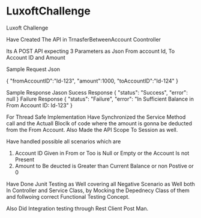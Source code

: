 # LuxoftChallenge
Luxoft Challenge

Have Created The API in TrnasferBetweenAccount Coontroller

Its A POST API expecting 3 Parameters as Json From account Id, To Account ID and Amount  

Sample Request Json 

{
"fromAccountID":"Id-123",
"amount":1000,
"toAccountID":"Id-124"
}

Sample Response Jason
Sucess Response
{
    "status": "Success",
    "error": null
}
Failure Response
{
    "status": "Failure",
    "error": "In Sufficient Balance in From Account ID: Id-123"
}

For Thread Safe Implementation Have Synchronized the Service Method call and the Actuall Bloclk of code where the amount is gonna be deducted from the From Account. Also Made the API Scope To Session as well. 

Have handled possible all scenarios which are 
1. Account ID Given in From or Too is Null or Empty or the Account Is not Present
2. Amount to Be deucted is Greater than Current Balance or non Postive or 0

Have Done Junit Testing as Well covering all Negative Scenario as Well both In Controller and Service Class, by Mocking the Depednecy Class of them and follwoing correct Functional Testing Concept. 

Also Did Integration testing through Rest Client Post Man. 

